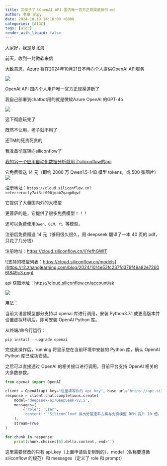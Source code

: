 ```yaml
---
title: 完犊子了！OpenAI API 国内唯一官方正规渠道断供.md
author: 老章 mlpy
date: 2024-10-19 14:10:00 +0800
categories: [AIGC]
tags: [aigc]
render_with_liquid: false
---
```



大家好，我是章北海

前天，收到一封微软来信

大致意思，Azure 将在2024年10月21日不再向个人提供OpenAI API服务

![](https://r2.zhanglearning.com/blog/2024/10/604d9ba18e2cbd9d8db3f8799506aa13.png)

OpenAI API 国内个人用户唯一官方正规渠道断了

我自己部署到chatbot用的就是微软Azure OpenAI 的GPT-4o

![](https://r2.zhanglearning.com/blog/2024/10/19feade5491154512f1920478a52a4c1.png)


这下彻底玩完了

既然不让用，老子就不用了

还TM的死贵死贵的

我准备彻底转向siliconflow了

[我的另一个应用自动化数据分析就用了siliconflow的api](https://mp.weixin.qq.com/s?__biz=MzA4MjYwMTc5Nw==&mid=2648991069&idx=1&sn=2d7cfea4c9a2a38824ffacae7dc0e352&chksm=8793f777b0e47e615407c60c6b065f696656083a0ff86d43d5f89a389fae18bab10bcb7b6042&payreadticket=HLE664zqpZOziyXyb6N3r38he-tflds0SzDbwtvmm0lbBOHamDd-8amJChBzGB9LjOdxmm8#rd)

它免费赠送 14 元（即约 2000 万 Qwen1.5-14B 模型 tokens，或 500 张图片）
![](https://r2.zhanglearning.com/blog/2024/07/61071fab450b870e047b7acdc43775af.png)

注册地址：`https://cloud.siliconflow.cn?referrer=cly7ai3ir000jqab7qaqp0qwf`

它提供了大量国内外的大模型

更菩萨的是，它提供了很多免费模型！！！

还可以免费使用`Qwen、GLM、Yi `等模型。

注册后免费赠送 14 元（够用很久很久，用 deepseek 翻译了一本 40 页的 pdf，只花了几分钱）

注册地址：https://cloud.siliconflow.cn/i/YefhGWlT


![支持的模型列表：https://cloud.siliconflow.cn/models](https://r2.zhanglearning.com/blog/2024/10/4e53fc237fd379f49a82e72606f849c3.png)

api 获取地址：https://cloud.siliconflow.cn/account/ak

![](https://r2.zhanglearning.com/blog/2024/10/38ab7d06a2fb735a1c190a7d6b02d573.png)

用法：

当前大语言模型部分支持以 openai 库进行调用，安装 Python3.7.1 或更高版本并设置虚拟环境后，即可安装 OpenAI Python 库。

从终端/命令行运行：

```shell
pip install --upgrade openai
```

完成此操作后，running 将显示您在当前环境中安装的 Python 库，确认 OpenAI Python 库已成功安装。 

之后可以直接通过 OpenAI 的相关接口进行调用，目前平台支持 OpenAI 相关的大多数参数。

```python
from openai import OpenAI

client = OpenAI(api_key="这里填写你的 api key", base_url="https://api.siliconflow.cn/v1")
response = client.chat.completions.create(
    model='deepseek-ai/DeepSeek-V2.5',
    messages=[
        {'role': 'user', 
        'content': "SiliconCloud 推出分层速率方案与免费模型 RPM 提升 10 倍，对于整个大模型应用领域带来哪些改变？"}
    ],
    stream=True
)

for chunk in response:
    print(chunk.choices[0].delta.content, end='')
```


这里需要修改的只有 api_key（上面申请后复制到的）、model（名称要遵循 siliconflow 的规范）和 messages（定义了 role 和 prompt）